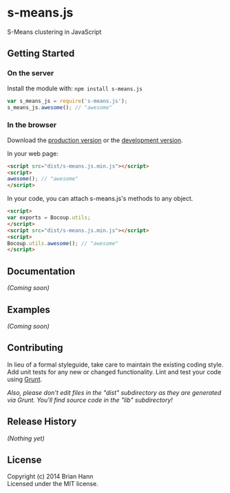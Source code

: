 # s-means.js

S-Means clustering in JavaScript

## Getting Started
### On the server
Install the module with: `npm install s-means.js`

```javascript
var s_means_js = require('s-means.js');
s_means_js.awesome(); // "awesome"
```

### In the browser
Download the [production version][min] or the [development version][max].

[min]: https://raw.github.com/c0bra/smeans.js/master/dist/s-means.js.min.js
[max]: https://raw.github.com/c0bra/smeans.js/master/dist/s-means.js.js

In your web page:

```html
<script src="dist/s-means.js.min.js"></script>
<script>
awesome(); // "awesome"
</script>
```

In your code, you can attach s-means.js's methods to any object.

```html
<script>
var exports = Bocoup.utils;
</script>
<script src="dist/s-means.js.min.js"></script>
<script>
Bocoup.utils.awesome(); // "awesome"
</script>
```

## Documentation
_(Coming soon)_

## Examples
_(Coming soon)_

## Contributing
In lieu of a formal styleguide, take care to maintain the existing coding style. Add unit tests for any new or changed functionality. Lint and test your code using [Grunt](http://gruntjs.com/).

_Also, please don't edit files in the "dist" subdirectory as they are generated via Grunt. You'll find source code in the "lib" subdirectory!_

## Release History
_(Nothing yet)_

## License
Copyright (c) 2014 Brian Hann  
Licensed under the MIT license.
